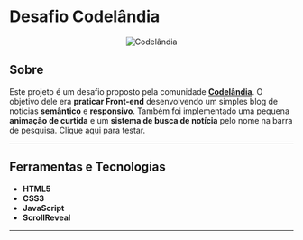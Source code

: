 # Desafio Codelândia

<p align="center">
	<img src="" alt="Codelândia" title="Codelândia">
</p>

## Sobre

Este projeto é um desafio proposto pela comunidade **[Codelândia](https://discord.com/invite/QevDJqCzaY)**. O objetivo dele era **praticar Front-end** desenvolvendo um simples blog de notícias **semântico** e **responsivo**. Também foi implementado uma pequena **animação de curtida** e um **sistema de busca de notícia** pelo nome na barra de pesquisa. Clique [aqui](https://sophia-15.github.io/codelandia-challenge/) para testar.

---

## Ferramentas e Tecnologias

- **HTML5**
- **CSS3**
- **JavaScript**
- **ScrollReveal**

---
